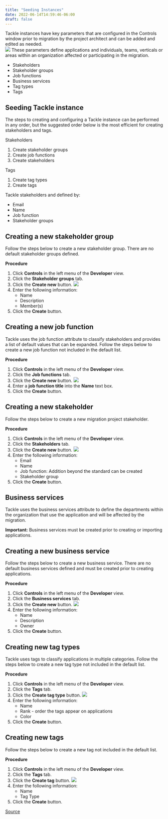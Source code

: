 ```yaml
---
title: "Seeding Instances"
date: 2022-06-14T14:59:46-06:00
draft: false
---
```

Tackle instances have key parameters that are configured in the Controls window prior to migration by the project architect and can be added and edited as needed.  
![](/Tackle2/Instances/ControlsMain.png)
These parameters define applications and individuals, teams, verticals or areas within an organization affected or participating in the migration.
* Stakeholders
* Stakeholder groups
* Job functions
* Business services
* Tag types
* Tags

## Seeding Tackle instance
The steps to creating and configuring a Tackle instance can be performed in any order, but the suggested order below is the most efficient for creating stakeholders and tags.

Stakeholders
1. Create stakeholder groups
2. Create job functions
3. Create stakeholders

Tags
1. Create tag types
2. Create tags

Tackle stakeholders and defined by:
* Email
* Name
* Job function
* Stakeholder groups

## Creating a new stakeholder group
Follow the steps below to create a new stakeholder group.  There are no default stakeholder groups defined.

**Procedure**
1. Click **Controls** in the left menu of the **Developer** view.
2. Click the **Stakeholder groups** tab.
3. Click the **Create new** button.
![](/Tackle2/Instances/NewStakeholderGroup.png)
4. Enter the following information:
    * Name
    * Description
    * Member(s)
5. Click the **Create** button.

## Creating a new job function
Tackle uses the job function attribute to classify stakeholders and provides a list of default values that can be expanded. Follow the steps below to create a new job function not included in the default list.

**Procedure**
1. Click **Controls** in the left menu of the **Developer** view.
2. Click the **Job functions** tab.
3. Click the **Create new** button.
![](/Tackle2/Instances/NewJobFunction.png)
4. Enter a **job function title** into the **Name** text box.
5. Click the **Create** button.

## Creating a new stakeholder
Follow the steps below to create a new migration project stakeholder.

**Procedure**
1. Click **Controls** in the left menu of the **Developer** view.
2. Click the **Stakeholders** tab.
3. Click the **Create new** button.
![](/Tackle2/Instances/NewStakeholder.png)
4. Enter the following information:
    * Email
    * Name
    * Job function: Addition beyond the standard can be created
    * Stakeholder group
5. Click the **Create** button.

## Business services
Tackle uses the business services attribute to define the departments within the organization that use the application and will be affected by the migration.

**Important:** Business services must be created prior to creating or importing applications.

## Creating a new business service
Follow the steps below to create a new business service. There are no default business services defined and must be created prior to creating applications.

**Procedure**
1. Click **Controls** in the left menu of the **Developer** view.
2. Click the **Business services** tab.
3. Click the **Create new** button.
![](/Tackle2/Instances/NewBusinessService.png)
4. Enter the following information:
    * Name
    * Description
    * Owner
5. Click the **Create** button.

## Creating new tag types
Tackle uses tags to classify applications in multiple categories. Follow the steps below to create a new tag type not included in the default list.

**Procedure**
1. Click **Controls** in the left menu of the **Developer** view.
2. Click the **Tags** tab.
3. Click the **Create tag type** button.
![](/Tackle2/Instances/NewTagType.png)
4. Enter the following information:
    * Name
    * Rank - order the tags appear on applications
    * Color
5. Click the **Create** button.

## Creating new tags
Follow the steps below to create a new tag not included in the default list.

**Procedure**
1. Click **Controls** in the left menu of the **Developer** view.
2. Click the **Tags** tab.
3. Click the **Create tag** button.
![](/Tackle2/Instances/NewTag.png)
4. Enter the following information:
    * Name
    * Tag Type
5. Click the **Create** button.

[Source](https://github.com/konveyor/konveyor.github.io/blob/main/content/Tackle/instances.md)
